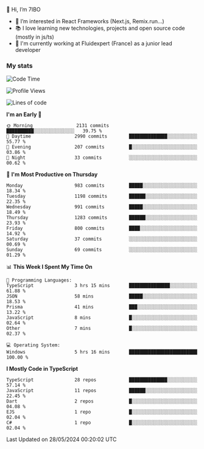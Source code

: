 👋 Hi, I’m 7IBO

- 👀 I’m interested in React Frameworks (Next.js, Remix.run...)
- 📚 I love learning new technologies, projects and open source code (mostly in js/ts)
- 💼 I'm currently working at Fluidexpert (France) as a junior lead developer

### My stats
<!--START_SECTION:waka-->
![Code Time](http://img.shields.io/badge/Code%20Time-631%20hrs%2032%20mins-blue)

![Profile Views](http://img.shields.io/badge/Profile%20Views-0-blue)

![Lines of code](https://img.shields.io/badge/From%20Hello%20World%20I%27ve%20Written-6.7%20million%20lines%20of%20code-blue)

**I'm an Early 🐤** 

```text
🌞 Morning                2131 commits        ██████████░░░░░░░░░░░░░░░   39.75 % 
🌆 Daytime                2990 commits        ██████████████░░░░░░░░░░░   55.77 % 
🌃 Evening                207 commits         █░░░░░░░░░░░░░░░░░░░░░░░░   03.86 % 
🌙 Night                  33 commits          ░░░░░░░░░░░░░░░░░░░░░░░░░   00.62 % 
```
📅 **I'm Most Productive on Thursday** 

```text
Monday                   983 commits         █████░░░░░░░░░░░░░░░░░░░░   18.34 % 
Tuesday                  1198 commits        ██████░░░░░░░░░░░░░░░░░░░   22.35 % 
Wednesday                991 commits         █████░░░░░░░░░░░░░░░░░░░░   18.49 % 
Thursday                 1283 commits        ██████░░░░░░░░░░░░░░░░░░░   23.93 % 
Friday                   800 commits         ████░░░░░░░░░░░░░░░░░░░░░   14.92 % 
Saturday                 37 commits          ░░░░░░░░░░░░░░░░░░░░░░░░░   00.69 % 
Sunday                   69 commits          ░░░░░░░░░░░░░░░░░░░░░░░░░   01.29 % 
```


📊 **This Week I Spent My Time On** 

```text
💬 Programming Languages: 
TypeScript               3 hrs 15 mins       ███████████████░░░░░░░░░░   61.88 % 
JSON                     58 mins             █████░░░░░░░░░░░░░░░░░░░░   18.53 % 
Prisma                   41 mins             ███░░░░░░░░░░░░░░░░░░░░░░   13.22 % 
JavaScript               8 mins              █░░░░░░░░░░░░░░░░░░░░░░░░   02.64 % 
Other                    7 mins              █░░░░░░░░░░░░░░░░░░░░░░░░   02.37 % 

💻 Operating System: 
Windows                  5 hrs 16 mins       █████████████████████████   100.00 % 
```

**I Mostly Code in TypeScript** 

```text
TypeScript               28 repos            ██████████████░░░░░░░░░░░   57.14 % 
JavaScript               11 repos            ██████░░░░░░░░░░░░░░░░░░░   22.45 % 
Dart                     2 repos             █░░░░░░░░░░░░░░░░░░░░░░░░   04.08 % 
EJS                      1 repo              █░░░░░░░░░░░░░░░░░░░░░░░░   02.04 % 
C#                       1 repo              █░░░░░░░░░░░░░░░░░░░░░░░░   02.04 % 
```




 Last Updated on 28/05/2024 00:20:02 UTC
<!--END_SECTION:waka-->
